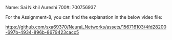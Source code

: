 Name: Sai Nikhil Aureshi
700#: 700756937

For the Assignment-8, you can find the explanation in the below video file:


https://github.com/sxa69370/Neural_Networks/assets/156716103/4fd28200-697b-4934-896b-8679423cacc5

